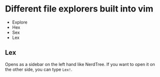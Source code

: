 # Different file explorers built into vim
* Explore
* Hex
* Sex
* Lex

## Lex
Opens as a sidebar on the left hand like NerdTree. If you want to open it on the other side, you can type `Lex!`.
